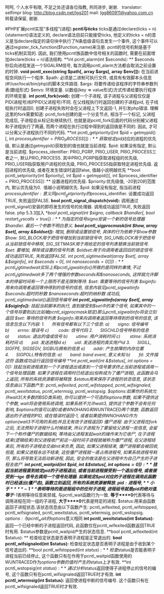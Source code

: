 呵呵, 个人水平有限, 不足之处还请各位指教, 共同进步, 谢谢.
 
translator: selfimpr
blog: http://blog.csdn.net/lgg201
mail: lgg860911@yahoo.com.cn
转载请保留, 谢谢.
 

#PHP扩展pcntl实现”多线程”(进程)
**pcntl与ticks**
ticks是通过declare(ticks = n) {statement}语法定义的, declare语法目前只能接受ticks, 他定义的ticks = n的意义是当declare指定的语句块中执行了N条低级语句去发生一个事件, 这个事件可以通过register_tick_function($function_name)来注册.
pcntl的信号机制是基于ticks机制实现的. 因此, 我们使用pcntl族函数中信号相关的函数时, 需要在前面增加declare(ticks = n)语法结构.
**int pcntl_alarm(int
$seconds): **
$seconds秒后向进程发送一个SIGALRM信号, 每次调用pcntl_alarm方法都会取消之前设置的时钟.
**void pcntl_exec(string
$path[, array $args[, array $env]]):**
在当前进程空间执行一个程序. 
$path: 必须是二进制可执行文件, 或具有有效脚本头信息(#!/usr/local/bin/php)的脚本文件路径.
$args: 将要传递给该程序的字符串参数列表(数组形式)
$envs: 环境变量. 以数组(key => value形式)方式传递给要执行程序的环境变量.
**int
pcntl_fork(void):**
创建一个子进程, 该子进程与父进程仅仅是PID(进程号)和PPID(父进程号)不同.
在父线程执行时返回创建的子进程pid, 在子线程执行时返回0, 创建子进程失败时会在父进程上下文返回-1, 并引发php错误.
理解这里的fork需要知道: pcntl_fork创建的是一个分支节点, 相当于一个标记, 父进程完成后, 子进程会从标记处继续执行, 也就是说pcntl_fork后面的代码分别被父进程和子进程执行了两遍, 而两个进程在执行过程中得到的返回值是不同的. 因此, 才可以分离父子进程执行不同的代码.
**int
pcntl_getpriority([int $pid = getmypid()[, int $process_identifier =
PRIO_PROCESS]]): **
获取给定$pid对应的进程的优先级, 默认是通过getmypid()获取到的值也就是当前进程.
$pid: 如果没有指定, 默认是当前进程.
$process_identifier:
PRIO_PGRP, PRIO_USER, PRIO_PROCESS三者之一, 默认PRIO_PROCESS. 其中PRIO_PGRP指获取进程组的优先级, PRIO_USER指获取用户进程的优先级, PRIO_PROCESS指获取特定进程优先级.
返回进程的优先级, 或者在发生错误时返回false, 值越小说明越优先
**bool
pcntl_setpriority(int $priority[, int $pid = getmypid()[, int
$process_identifier = PRIO_PROCESS]]: **
设置进程的优先级.
$priority:优先级值, -20到20的范围内, 默认优先级为0.  值越小说明越优先.
$pid: 如果没有指定, 指当前进程
$process_identifier:意义同pcntl_getpriority的$process_identifier.
设置成功返回TRUE, 失败返回FALSE.
**bool
pcntl_signal_dispatch(void):**
调用通过pcntl_signal()安装的即将发生的信号的处理器.
调用成功返回TRUE, 失败返回false.
php
5.3.3加入
**bool
pcntl_signal(int $signo, callback $handler[, bool $restart_syscalls = true]):**
为指定的信号$signo安装一个新的信号处理器$handler.
最后一个参数不明白意义.
**bool
pcntl_sigprocmask(int $how, array $set[, array &$oldset]):**
增加, 删除或设置锁信号, 具体的行为依赖于$how参数
$how: SIG_BLOCK用于把信号增加到当前锁信号中, SIG_UNBLOCK用于把信号从当前锁信号中移除, SIG_SETMASK用于用给定的信号列表替换当前锁信号.
$set: 要增加, 移除或设置的信号列表.
$oldset:用于向调用者返回旧的锁定信号.
成功返回TRUE, 失败返回FALSE.
**int
pcntl_sigtimedwait(array $set[, array &$siginfo[, int $seconds = 0[, int
$nanoseconds = 0]]]):**
pcntl_sigtimedwait实际上和pcntl_sigwaitinfo()所做的是同样的事情, 不过pcntl_sigtimedwait多了两个增强的参数$seconds和$nanoseconds, 这样就允许脚本的停留时间有一个上限而不是无限制等待.
$set: 需要等待的信号列表
$siginfo:用来向调用者返回等待得到的信号的信息, 信息内容见pcntl_sigwaitinfo
$seconds:超时的秒数
$nanoseconds:超时的纳秒数
成功后, pcntl_sigtimedwiat()返回信号编号
**int
pcntl_sigwaitinfo(array $set[, array &$siginfo]):**
挂起当前脚本的执行, 直到接受到$set中的某个信号, 如果其中的一个信号将要到达(比如被pcntl_sigprocmask锁定)那么pcntl_sigwaitinfo将会立刻返回
$set: 等待的信号列表
$siginfo:用来向调用者返回等待得到的信号的信息, 该信息包含以下内容:
1.      所有信号都有以下三个信息:
a)       signo: 信号编号
b)       errno: 错误号
c)        code: 信号代码
2.      SIGCHLD信号特有的信息
a)       status: 退出的值或信号
b)       utime: 用户消耗时间
c)        stime: 系统消耗时间
d)       pid: 发送进程id
e)       uid: 发送进程的真实用户id
3.      SIGILL, SIGFPE, SIGSEGV, SIGBUS拥有的信息
a)       addr: 产生故障的内存位置
4.      SIGPOLL特有的信息:
a)       band: band event, 意义未知
b)       fd: 文件描述符
函数成功运行返回信号编号
**int
pcntl_wait(int &$status[, int *options = 0]):**
挂起当前进程直到一个子进程退出或直到一个信号要求终止当前进程或调用一个信号处理函数. 如果子进程在调用时已经退出(俗称成为了僵尸进程), 此函数会马上返回, 所有的系统资源都将被释放.
$status用来保存子进程的状态信息, 该状态信息由以下函数产生: pcntl_wifexited,
pcntl_wifstopped, pcntl_wifsignaled, pcntl_wexitstatus, pcntl_wtermsig,
pcntl_wstopsig.
$options:如果你的系统允许wait3(大多数的BSD类系统), 你可以提供一个可选的options参数, 如果不提供这个参数, wait将会使用系统调用, 如果系统不允许wait3, 提供这个参数不会有任何影响, $options的值可以是0或者WNOHANG和WUNTRACED两个常数.
函数返回退出的子进程的PID, 或在错误时返回-1, 或者如果提供WNOHANG作为option(wait3不可用的系统)并且无有效子进程返回0
僵尸进程: 由于父进程在fork之后, 无法预知子进程什么时候结束, 所以子进程为了要留给父进程一些信息, 会留下一个称作僵尸的数据结构, 等待由父进程发起wait的操作来为它收尸, 在子进程结束(逻辑结束)到父进程收尸前这一段时间子进程就被称为僵尸进程, 在父进程结束后, 所有的子进程会交由Init来负责, 因此, 如果父进程结束, 僵尸进程都会被回收, 但是, 如果父进程永远不结束, 这些僵尸进程就一直占用进程号, 如果系统进程号耗尽, 那么将导致无法启动新进程, 因此, 安全的做法是在父进程中为自己产生的子进程去收尸.
**int
pcntl_waitpid(int $pid, int &$status[, int $options = 0]):**
挂起当前进程直到给定$pid的子进程退出, 或者当前进程接受到一个退出信号, 或者接受到一ige 信号去调用一个信号处理器.
如果给定$pid对应的子进程在调用此函数时已经退出(僵尸态), 函数立刻返回, 所有的系统资源被释放.
$pid: 进程号, **小于****-1**表明等待的是进程组中的任何子进程, 进程组号就是$pid的绝对值. **等于****-1**表明等待任意紫禁城, 与pcntl_wait函数行为一致. **等于****0**代表等待与调用进程在同一组的子进程, **大于****0**代表是特定的进程.
$status:用来由函数返回子进程状态.该状态信息由以下函数产生:
pcntl_wifexited, pcntl_wifstopped, pcntl_wifsignaled, pcntl_wexitstatus,
pcntl_wtermsig, pcntl_wstopsig.
$options:与pcntl_wait的$options意义相同
**int
pcntl_wexitstatus(int $status):**
返回一个已经中断的子进程返回代码, 此函数仅在pcntl_wifexited函数返回TRUE时有用.
$status参数是pcntl_waitpid产生的状态信息.
**bool
pcntl_wifexited(int $status): **
检查给定状态是否表明子进程是正常退出的.
**bool
pcntl_wifsignaled(int $status):**
检查给定状态是否表明子进程是由于收到某个信号退出的.
**bool
pcntl_wifstopped(int $status):**
检查$status是否能表明子进程当前已经停止, 这个函数只有在作用于pcntl_waitpid函数使用的WUNTRACED作为$options参数的值时产生的$status上才有效.
**int pcntl_wstopsig(int
$status): **
通过分析$status返回使得子进程停止的信号的编号, 这个函数只有在pcntl_wifsignaled返回TRUE时才有效.
**int
pcntl_wtermsig(int $status):**
返回使进程中断的信号编号. 这个函数只有在pcntl_wifsignaled返回TRUE时才有效.
 
